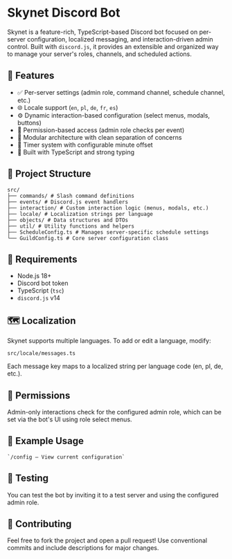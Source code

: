 # Skynet Discord Bot

Skynet is a feature-rich, TypeScript-based Discord bot focused on per-server configuration, localized messaging, and interaction-driven admin control. Built with `discord.js`, it provides an extensible and organized way to manage your server's roles, channels, and scheduled actions.

## 🌟 Features

- ✅ Per-server settings (admin role, command channel, schedule channel, etc.)
- 🌐 Locale support (`en`, `pl`, `de`, `fr`, `es`)
- ⚙️ Dynamic interaction-based configuration (select menus, modals, buttons)
- 🔐 Permission-based access (admin role checks per event)
- 🧱 Modular architecture with clean separation of concerns
- 📅 Timer system with configurable minute offset
- 🧪 Built with TypeScript and strong typing

## 📁 Project Structure

```
src/
├── commands/ # Slash command definitions
├── events/ # Discord.js event handlers
├── interaction/ # Custom interaction logic (menus, modals, etc.)
├── locale/ # Localization strings per language
├── objects/ # Data structures and DTOs
├── util/ # Utility functions and helpers
├── ScheduleConfig.ts # Manages server-specific schedule settings
└── GuildConfig.ts # Core server configuration class
```

## 🧰 Requirements

- Node.js 18+
- Discord bot token
- TypeScript (`tsc`)
- `discord.js` v14

## 🗺️ Localization

Skynet supports multiple languages. To add or edit a language, modify:

`src/locale/messages.ts`

Each message key maps to a localized string per language code (en, pl, de, etc.).

## 🔐 Permissions

Admin-only interactions check for the configured admin role, which can be set via the bot's UI using role select menus.

## 📜 Example Usage
    `/config — View current configuration`

## 🧪 Testing

You can test the bot by inviting it to a test server and using the configured admin role.

## 🤝 Contributing

Feel free to fork the project and open a pull request! Use conventional commits and include descriptions for major changes.
